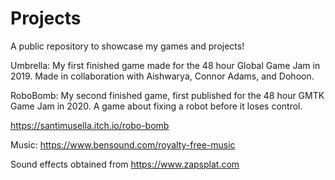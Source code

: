 # Projects

A public repository to showcase my games and projects!


Umbrella:
My first finished game made for the 48 hour Global Game Jam in 2019. Made in collaboration with Aishwarya, Connor Adams, and Dohoon.



RoboBomb:
My second finished game, first published for the 48 hour GMTK Game Jam in 2020. A game about fixing a robot before it loses control.

https://santimusella.itch.io/robo-bomb

Music: https://www.bensound.com/royalty-free-music 

Sound effects obtained from https://www.zapsplat.com